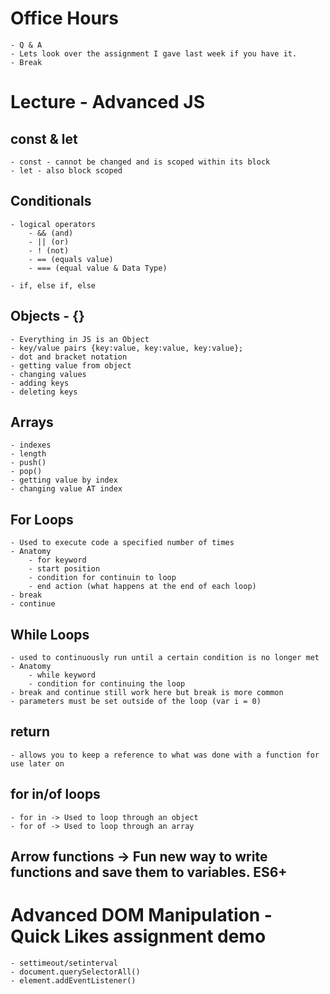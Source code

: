 # Office Hours
    - Q & A
    - Lets look over the assignment I gave last week if you have it. 
    - Break

# Lecture - Advanced JS

## const & let
    - const - cannot be changed and is scoped within its block
    - let - also block scoped
## Conditionals
    - logical operators
        - && (and)
        - || (or)
        - ! (not)
        - == (equals value)
        - === (equal value & Data Type)

    - if, else if, else

## Objects - {}
    - Everything in JS is an Object
    - key/value pairs {key:value, key:value, key:value};
    - dot and bracket notation
    - getting value from object
    - changing values
    - adding keys
    - deleting keys

## Arrays
    - indexes
    - length
    - push()
    - pop()
    - getting value by index
    - changing value AT index

## For Loops
    - Used to execute code a specified number of times
    - Anatomy
        - for keyword
        - start position
        - condition for continuin to loop
        - end action (what happens at the end of each loop)
    - break
    - continue

## While Loops
    - used to continuously run until a certain condition is no longer met
    - Anatomy
        - while keyword
        - condition for continuing the loop
    - break and continue still work here but break is more common
    - parameters must be set outside of the loop (var i = 0)

## return
    - allows you to keep a reference to what was done with a function for use later on

## for in/of loops
    - for in -> Used to loop through an object
    - for of -> Used to loop through an array

## Arrow functions -> Fun new way to write functions and save them to variables. ES6+

# Advanced DOM Manipulation - Quick Likes assignment demo

    - settimeout/setinterval
    - document.querySelectorAll()
    - element.addEventListener()



